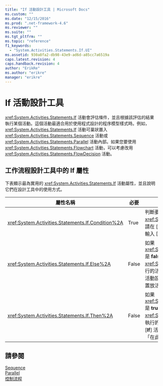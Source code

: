 ```yaml
---
title: "If 活動設計工具 | Microsoft Docs"
ms.custom: ""
ms.date: "12/15/2016"
ms.prod: ".net-framework-4.6"
ms.reviewer: ""
ms.suite: ""
ms.tgt_pltfrm: ""
ms.topic: "reference"
f1_keywords: 
  - "System.Activities.Statements.If.UI"
ms.assetid: 930a8fa2-db98-43e9-ad6d-a85cc7a6519a
caps.latest.revision: 4
caps.handback.revision: 4
author: "ErikRe"
ms.author: "erikre"
manager: "erikre"
---
```

# If 活動設計工具
<xref:System.Activities.Statements.If> 活動會評估條件，並且根據該評估的結果執行某個活動。這個活動最適合用於使用程式設計的程序模型樣式時。例如，<xref:System.Activities.Statements.If> 活動可巢狀置入 <xref:System.Activities.Statements.Sequence> 活動或 <xref:System.Activities.Statements.Parallel> 活動內部。如果您要使用 <xref:System.Activities.Statements.Flowchart> 活動，可以考慮改用 <xref:System.Activities.Statements.FlowDecision> 活動。  
  
## 工作流程設計工具中的 If 屬性  
 下表顯示最為實用的 <xref:System.Activities.Statements.If> 活動屬性，並且說明它們在設計工具中的使用方式。  
  
|屬性名稱|必要|使用方式|  
|----------|--------|----------|  
|<xref:System.Activities.Statements.If.Condition%2A>|True|判斷要執行哪個子活動的條件。若要設定 <xref:System.Activities.Statements.If.Condition%2A>，請在 \[**If**\] 活動設計工具上或在屬性方格的 \[**條件**\] 方塊中輸入 [!INCLUDE[vbprvb](../code-quality/includes/vbprvb_md.md)] 運算式。|  
|<xref:System.Activities.Statements.If.Else%2A>|False|如果 <xref:System.Activities.Statements.If.Condition%2A> 是 **false** 時所要執行的活動。若要加入由 <xref:System.Activities.Statements.If.Else%2A> 分支執行的活動，請從 \[**工具箱**\] 中拖曳出一個活動，放進 \[**If**\] 活動設計工具上的 \[**Else**\] 方塊，並加上提示文字「在此置放活動」。|  
|<xref:System.Activities.Statements.If.Then%2A>|False|如果 <xref:System.Activities.Statements.If.Condition%2A> 是 **true** 時所要執行的活動。若要加入由 <xref:System.Activities.Statements.If.Then%2A> 分支執行的活動，請從 \[**工具箱**\] 中拖曳出一個活動，放進 \[**If**\] 活動設計工具上的 \[**Then**\] 方塊，並加上提示文字「在此置放活動」。|  
  
## 請參閱  
 [Sequence](../workflow-designer/sequence-activity-designer.md)   
 [Parallel](../workflow-designer/parallel-activity-designer.md)   
 [控制流程](../workflow-designer/control-flow-activity-designers.md)